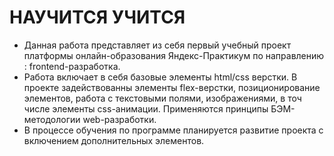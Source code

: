 # НАУЧИТСЯ УЧИТСЯ

- Данная работа представляет из себя первый учебный проект платформы онлайн-образования  Яндекс-Практикум по направлению : frontend-разработка.
- Работа включает в себя базовые элементы html/css верстки. В проекте задействованны элементы flex-верстки, позиционирование элементов, работа с текстовыми полями, изображениями, в точ числе элементы css-анимации. Применяются принципы БЭМ-методологии web-разработки.
- В процессе обучения по программе планируется развитие проекта с включением дополнительных элементов.


